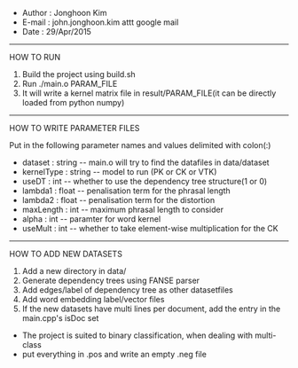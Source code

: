 
- Author : Jonghoon Kim
- E-mail : john.jonghoon.kim attt google mail
- Date : 29/Apr/2015

------------------------------------------------------------------------------

HOW TO RUN

1. Build the project using build.sh
2. Run ./main.o PARAM_FILE
3. It will write a kernel matrix file in result/PARAM_FILE(it can be directly
   loaded from python numpy)

------------------------------------------------------------------------------

HOW TO WRITE PARAMETER FILES

Put in the following parameter names and values delimited with colon(:)
   - dataset : string -- main.o will try to find the datafiles in data/dataset
   - kernelType : string -- model to run (PK or CK or VTK)
   - useDT : int -- whether to use the dependency tree structure(1 or 0)
   - lambda1 : float -- penalisation term for the phrasal length
   - lambda2 : float -- penalisation term for the distortion
   - maxLength : int -- maximum phrasal length to consider
   - alpha : int -- paramter for word kernel
   - useMult : int -- whether to take element-wise multiplication for the CK

------------------------------------------------------------------------------

HOW TO ADD NEW DATASETS

1. Add a new directory in data/
2. Generate dependency trees using FANSE parser
3. Add edges/label of dependency tree as other datasetfiles
4. Add word embedding label/vector files
5. If the new datasets have multi lines per document, add the entry 
   in the main.cpp's isDoc set

- The project is suited to binary classification, when dealing with multi-class
- put everything in .pos and write an empty .neg file
